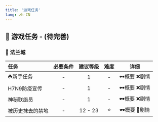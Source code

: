 ```yaml
---
title: '游戏任务'
lang: zh-CN
---
```


## :scroll: 游戏任务 - (待完善)

<Valine />

### 🏰 法兰城


| 任务 | 必要条件 | 建议等级 | 难度 | 详细 |
| :---- |:-------------:|:-------------:|:-------------:|:-------------:|
| ☘️新手任务 |  -  |  1  |  -  |  <Popup url="/tasks/0">🕶️概要</Popup> :x:剧情 |
| H7N9防疫宣传 |  -  |  1  |  -  |  <Popup url="/tasks/1">🕶️概要</Popup> :x:剧情 |
| 神秘联络员 |  -  |  1  |  -  |  <Popup url="/tasks/5">🕶️概要</Popup> :x:剧情 |
| 被历史抹去的禁地 |  -  |  12 - 23  |  ⭐  |  <Popup url="/tasks/1">🕶️概要</Popup> <Popup url="/tasks/1_details">🥽剧情</Popup> |
